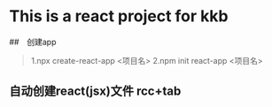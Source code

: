 # This is a react project for kkb

##　创建app
> 1.npx create-react-app <项目名>
> 2.npm init react-app <项目名>

## 自动创建react(jsx)文件 rcc+tab
